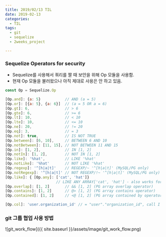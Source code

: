 ```yaml
---
title: 2019/02/13 TIL
date: 2019-02-13
categories:
  - TIL
tags:
  - git
  - sequelize
  - 2weeks_project

---
```


### Sequelize Operators for security

- Sequelize를 사용해서 쿼리를 짤 때 보안을 위해 Op 모듈을 사용함.
- 현재 Op 모듈을 불러왔으나 아직 제대로 사용은 안 하고 있음.

```js
const Op = Sequelize.Op

[Op.and]: {a: 5}           // AND (a = 5)
[Op.or]: [{a: 5}, {a: 6}]  // (a = 5 OR a = 6)
[Op.gt]: 6,                // > 6
[Op.gte]: 6,               // >= 6
[Op.lt]: 10,               // < 10
[Op.lte]: 10,              // <= 10
[Op.ne]: 20,               // != 20
[Op.eq]: 3,                // = 3
[Op.not]: true,            // IS NOT TRUE
[Op.between]: [6, 10],     // BETWEEN 6 AND 10
[Op.notBetween]: [11, 15], // NOT BETWEEN 11 AND 15
[Op.in]: [1, 2],           // IN [1, 2]
[Op.notIn]: [1, 2],        // NOT IN [1, 2]
[Op.like]: '%hat',         // LIKE '%hat'
[Op.notLike]: '%hat'       // NOT LIKE '%hat'
[Op.regexp]: '^[h|a|t]'    // REGEXP/~ '^[h|a|t]' (MySQL/PG only)
[Op.notRegexp]: '^[h|a|t]' // NOT REGEXP/!~ '^[h|a|t]' (MySQL/PG only)
[Op.like]: { [Op.any]: ['cat', 'hat']}
                       // LIKE ANY ARRAY['cat', 'hat'] - also works for iLike and notLike
[Op.overlap]: [1, 2]       // && [1, 2] (PG array overlap operator)
[Op.contains]: [1, 2]      // @> [1, 2] (PG array contains operator)
[Op.contained]: [1, 2]     // <@ [1, 2] (PG array contained by operator)

[Op.col]: 'user.organization_id' // = "user"."organization_id", call I want columns
```

### git 그룹 협업 사용 방법
![git_work_flow]({{ site.baseurl }}/assets/image/git_work_flow.png)
